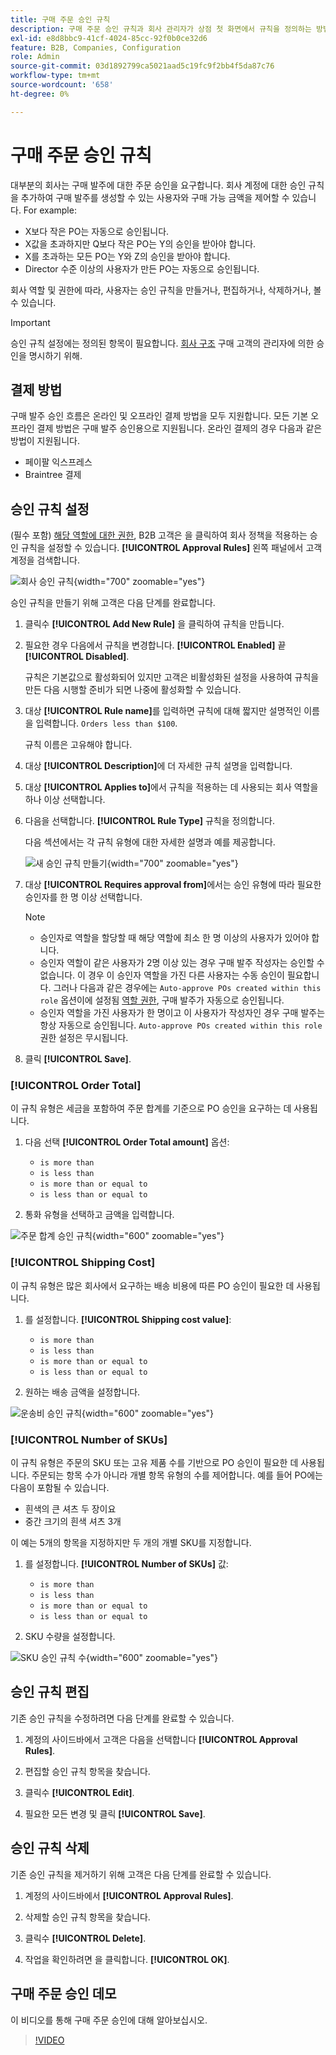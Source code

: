 ```yaml
---
title: 구매 주문 승인 규칙
description: 구매 주문 승인 규칙과 회사 관리자가 상점 첫 화면에서 규칙을 정의하는 방법에 대해 알아봅니다.
exl-id: e8d8bbc9-41cf-4024-85cc-92f0b0ce32d6
feature: B2B, Companies, Configuration
role: Admin
source-git-commit: 03d1892799ca5021aad5c19fc9f2bb4f5da87c76
workflow-type: tm+mt
source-wordcount: '658'
ht-degree: 0%

---
```


# 구매 주문 승인 규칙

대부분의 회사는 구매 발주에 대한 주문 승인을 요구합니다. 회사 계정에 대한 승인 규칙을 추가하여 구매 발주를 생성할 수 있는 사용자와 구매 가능 금액을 제어할 수 있습니다. For example:

* X보다 작은 PO는 자동으로 승인됩니다.
* X값을 초과하지만 Q보다 작은 PO는 Y의 승인을 받아야 합니다.
* X를 초과하는 모든 PO는 Y와 Z의 승인을 받아야 합니다.
* Director 수준 이상의 사용자가 만든 PO는 자동으로 승인됩니다.

회사 역할 및 권한에 따라, 사용자는 승인 규칙을 만들거나, 편집하거나, 삭제하거나, 볼 수 있습니다.

>[!IMPORTANT]
>
>승인 규칙 설정에는 정의된 항목이 필요합니다. [회사 구조](account-company-structure.md) 구매 고객의 관리자에 의한 승인을 명시하기 위해.

## 결제 방법

구매 발주 승인 흐름은 온라인 및 오프라인 결제 방법을 모두 지원합니다. 모든 기본 오프라인 결제 방법은 구매 발주 승인용으로 지원됩니다. 온라인 결제의 경우 다음과 같은 방법이 지원됩니다.

* 페이팔 익스프레스
* Braintree 결제


## 승인 규칙 설정

(필수 포함) [해당 역할에 대한 권한](account-company-roles-permissions.md), B2B 고객은 을 클릭하여 회사 정책을 적용하는 승인 규칙을 설정할 수 있습니다. **[!UICONTROL Approval Rules]** 왼쪽 패널에서 고객 계정을 검색합니다.

![회사 승인 규칙](./assets/approval-rules.png){width="700" zoomable="yes"}

승인 규칙을 만들기 위해 고객은 다음 단계를 완료합니다.

1. 클릭수 **[!UICONTROL Add New Rule]** 을 클릭하여 규칙을 만듭니다.

1. 필요한 경우 다음에서 규칙을 변경합니다. **[!UICONTROL Enabled]** 끝 **[!UICONTROL Disabled]**.

   규칙은 기본값으로 활성화되어 있지만 고객은 비활성화된 설정을 사용하여 규칙을 만든 다음 시행할 준비가 되면 나중에 활성화할 수 있습니다.

1. 대상 **[!UICONTROL Rule name]**&#x200B;를 입력하면 규칙에 대해 짧지만 설명적인 이름을 입력합니다. `Orders less than $100`.

   규칙 이름은 고유해야 합니다.

1. 대상 **[!UICONTROL Description]**&#x200B;에 더 자세한 규칙 설명을 입력합니다.

1. 대상 **[!UICONTROL Applies to]**&#x200B;에서 규칙을 적용하는 데 사용되는 회사 역할을 하나 이상 선택합니다.

1. 다음을 선택합니다. **[!UICONTROL Rule Type]** 규칙을 정의합니다.

   다음 섹션에서는 각 규칙 유형에 대한 자세한 설명과 예를 제공합니다.

   ![새 승인 규칙 만들기](./assets/approval-rules-create.png){width="700" zoomable="yes"}

1. 대상 **[!UICONTROL Requires approval from]**&#x200B;에서는 승인 유형에 따라 필요한 승인자를 한 명 이상 선택합니다.

   >[!NOTE]
   >
   >* 승인자로 역할을 할당할 때 해당 역할에 최소 한 명 이상의 사용자가 있어야 합니다.
   >* 승인자 역할이 같은 사용자가 2명 이상 있는 경우 구매 발주 작성자는 승인할 수 없습니다. 이 경우 이 승인자 역할을 가진 다른 사용자는 수동 승인이 필요합니다. 그러나 다음과 같은 경우에는 `Auto-approve POs created within this role` 옵션이에 설정됨 [역할 권한](account-company-roles-permissions.md), 구매 발주가 자동으로 승인됩니다.
   >* 승인자 역할을 가진 사용자가 한 명이고 이 사용자가 작성자인 경우 구매 발주는 항상 자동으로 승인됩니다. `Auto-approve POs created within this role` 권한 설정은 무시됩니다.

1. 클릭 **[!UICONTROL Save]**.

### [!UICONTROL Order Total]

이 규칙 유형은 세금을 포함하여 주문 합계를 기준으로 PO 승인을 요구하는 데 사용됩니다.

1. 다음 선택 **[!UICONTROL Order Total amount]** 옵션:

   * `is more than`
   * `is less than`
   * `is more than or equal to`
   * `is less than or equal to`

1. 통화 유형을 선택하고 금액을 입력합니다.

![주문 합계 승인 규칙](./assets/approval-rules-order-total.png){width="600" zoomable="yes"}

### [!UICONTROL Shipping Cost]

이 규칙 유형은 많은 회사에서 요구하는 배송 비용에 따른 PO 승인이 필요한 데 사용됩니다.

1. 를 설정합니다. **[!UICONTROL Shipping cost value]**:

   * `is more than`
   * `is less than`
   * `is more than or equal to`
   * `is less than or equal to`

1. 원하는 배송 금액을 설정합니다.

![운송비 승인 규칙](./assets/approval-rules-shipping-cost.png){width="600" zoomable="yes"}

### [!UICONTROL Number of SKUs]

이 규칙 유형은 주문의 SKU 또는 고유 제품 수를 기반으로 PO 승인이 필요한 데 사용됩니다. 주문되는 항목 수가 아니라 개별 항목 유형의 수를 제어합니다. 예를 들어 PO에는 다음이 포함될 수 있습니다.

* 흰색의 큰 셔츠 두 장이요
* 중간 크기의 흰색 셔츠 3개

이 예는 5개의 항목을 지정하지만 두 개의 개별 SKU를 지정합니다.

1. 를 설정합니다. **[!UICONTROL Number of SKUs]** 값:

   * `is more than`
   * `is less than`
   * `is more than or equal to`
   * `is less than or equal to`

1. SKU 수량을 설정합니다.

![SKU 승인 규칙 수](./assets/approval-rules-number-skus.png){width="600" zoomable="yes"}

## 승인 규칙 편집

기존 승인 규칙을 수정하려면 다음 단계를 완료할 수 있습니다.

1. 계정의 사이드바에서 고객은 다음을 선택합니다 **[!UICONTROL Approval Rules]**.

1. 편집할 승인 규칙 항목을 찾습니다.

1. 클릭수 **[!UICONTROL Edit]**.

1. 필요한 모든 변경 및 클릭 **[!UICONTROL Save]**.

## 승인 규칙 삭제

기존 승인 규칙을 제거하기 위해 고객은 다음 단계를 완료할 수 있습니다.

1. 계정의 사이드바에서 **[!UICONTROL Approval Rules]**.

1. 삭제할 승인 규칙 항목을 찾습니다.

1. 클릭수 **[!UICONTROL Delete]**.

1. 작업을 확인하려면 을 클릭합니다. **[!UICONTROL OK]**.

## 구매 주문 승인 데모

이 비디오를 통해 구매 주문 승인에 대해 알아보십시오.

>[!VIDEO](https://video.tv.adobe.com/v/344450?quality=12)
